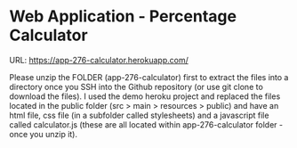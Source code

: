 # Web Application - Percentage Calculator

URL: https://app-276-calculator.herokuapp.com/

Please unzip the FOLDER (app-276-calculator) first to extract the files into a directory once you SSH into the Github repository (or use git clone to download the files). I used the demo heroku project and replaced the files located in the public folder (src > main > resources > public) and have an html file, css file (in a subfolder called stylesheets) and a javascript file called calculator.js (these are all located within app-276-calculator folder - once you unzip it). 
